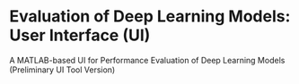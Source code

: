 # Evaluation of Deep Learning Models: User Interface (UI) 
A MATLAB-based UI for Performance Evaluation of Deep Learning Models (Preliminary UI Tool Version) 



